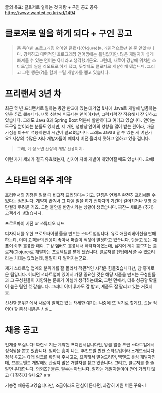 글의 목표: 클로저로 일하는 것 자랑 + 구인 공고 공유
https://www.wanted.co.kr/wd/1494

# 클로저로 일을 하게 되다 + 구인 공고

> 좀 특이한 프로그래밍 언어인 클로저(Clojure)는, 개인적으로만 쓸 줄 알았습니다. 강력하고 매력적인 프로그래밍 언어임에는 틀림없지만, 많은 개발자가 쉽게 빠져들 수 있는 언어는 아니라고 생각했거든요. 그런데, 새로이 강남에 위치한 스타트업의 일을 리모트로 하게 됐고, 뜻밖에도 클로저로 개발하게 됐습니다. 그리고 그런 행운(?)을 함께 누릴 개발자를 뽑고 있습니다.

# 프리랜서 3년 차

최근 몇 년 프리랜서로 일하는 동안 판교에 있는 대기업 N사에 Java로 개발해 납품하는 일을 주로 했습니다. 비록 취향에 어긋나는 언어이지만, 그럭저럭 잘 적응해서 잘 일하고 있습니다. 그래도 Java 8과 Spring Boot 덕분에 할만하다고 여기고 있습니다. 언어는 도구일 뿐이라는 분들도 있지만, 제 개인 성향상 언어의 영향을 많이 받는 편이라, 마음 가짐을 바꾸어 적응하는데 시간이 필요했습니다. 그래도 Java8 쓸 수 있는 게 어딘가요? 세상의 수많은 자바 개발자들이 메이저 버전 올리지 못하고 일하고 있을 겁니다.

> 그래, 이 정도면 환상의 개발 환경이지.

이런 자기 세뇌가 결국 유효했는지, 심지어 자바 개발이 재밌어질 때도 있습니다. 오예!

# 스타트업 외주 계약

프리랜서의 장점은 일할 때 비교적 프리하다는 거고, 단점은 언제든 완전히 프리해질 수 있다는 점입니다. 계약이 끊겨서 그 다음 일을 하기 전까지의 기간이 길어지거나 영영 중단될까 두려운 거죠. 그런 불안을 반감시키는 상황이 생겼습니다. 짜잔~ 새로운 (추가) 고객사가 생겼습니다.

프로토파이 사진 or 스튜디오 씨드

디자이너를 위한 프로토타이핑 툴을 만드는 스타트업입니다. 유료 애플리케이션을 판매하는데, 이미 고객들의 반응이 좋아서 매출이 적잖이 발생하고 있습니다. 만들고 있는 제품이 아주 훌륭한 데다, 구성 멤버도 훌륭해서 매력적이었는데, 심지어 제가 흠모하는 클로저(Clojure)로 개발하는 프로젝트를 맡게 됐습니다. 클로저를 현업에서 쓸 수 있으리라는 기대는 없었는데, 별일이 다 벌어지는군요.

제가 스타트업 업계의 분위기를 잘 몰라서 객관적인 시각은 힘들겠습니다만, 참 흥미로운 팀입니다. 어쩌면 스타트업에 있어서 가장 중요한 것은 해당 제품을 만드는 구성원들과 그 구성원들이 지향하는 문화가 아닐까 생각하는데요, 그런 면에서, 더욱 성공할 확률이 높은 팀인 것 같습니다. 그러니 이미 투자도 잘 받고, 제품도 잘 팔리고 있는 거겠지요.

신선한 분위기에서 새로이 일하고 있는 자세한 얘기는 나중에 또 적기로 할게요. 오늘 적어야 할 중심 내용은 사실...

# 채용 공고

인재를 모십니다! 짜잔~! 저는 계약된 프리랜서입니다만, 방금 말씀 드린 스타트업에서 정직원을 뽑고 있습니다. 일하는 흥이 나는, 추천드릴 만한 스타트업이라 소개드립니다. 정식 공고는 아래 링크를 확인해 주시고요, 요약해서 말씀드리면, 백엔드 중심 개발자인데, 프론트엔드 개발에도 관심이 많은 개발자를 찾고 있습니다. 그리고, 클로저를 쓸 줄 알면 우대합니다. 의외죠? 물론, 필수는 아닙니다. 잘하는 개발자들이야 언어 가리지 않고 다 잘하지 않나요? ㅎㅎ

기승전 채용공고였습니다만, 조금이라도 관심이 든다면, 과감히 지원 버튼 꾸욱~!
